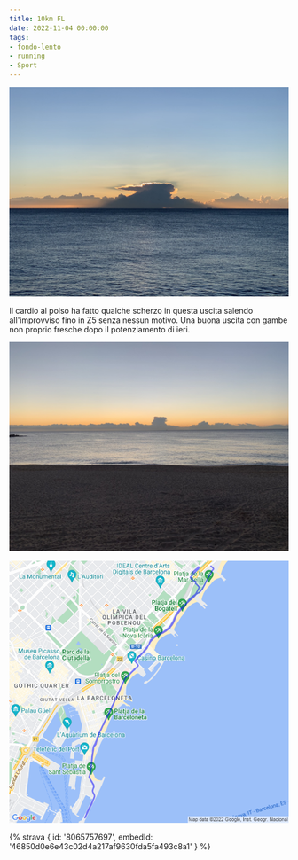 ```yaml
---
title: 10km FL
date: 2022-11-04 00:00:00
tags:
- fondo-lento
- running
- Sport
---
```


![](images/IMG_0604.jpg)

Il cardio al polso ha fatto qualche scherzo in questa uscita salendo all'improvviso fino in Z5 senza nessun motivo. Una buona uscita con gambe non proprio fresche dopo il potenziamento di ieri.

![](images/IMG_0602.jpg)

![](images/20221104-activity-map.png)

{% strava { id: '8065757697', embedId: '46850d0e6e43c02d4a217af9630fda5fa493c8a1' } %}
